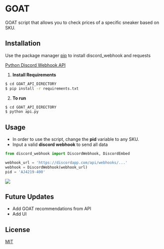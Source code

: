 # GOAT

GOAT script that allows you to check prices of a specific sneaker based on SKU.

## Installation

Use the package manager [pip](https://pip.pypa.io/en/stable/) to install discord_webhook and requests

[Python Discord Webhook API](https://pypi.org/project/discord-webhook/)
1. **Install Requirements**
```bash
$ cd GOAT_API_DIRECTORY
$ pip install -r requirements.txt
```
2. **To run**
```bash
$ cd GOAT_API_DIRECTORY
$ python api.py
```
## Usage
- In order to use the script, change the **pid** variable to any SKU.
- Input a valid **discord webhook** to send all data
```python
from discord_webhook import DiscordWebhook, DiscordEmbed

webhook_url = 'https://discordapp.com/api/webhooks/...'
webhook = DiscordWebhook(webhook_url)
pid = 'AJ4219-400'
```
[![](https://i.gyazo.com/0e81b26f30a585d8a6159e377dfef21a.gif)](https://gyazo.com/0e81b26f30a585d8a6159e377dfef21a)


## Future Updates
- Add GOAT recommendations from API
- Add UI

## License
[MIT](https://choosealicense.com/licenses/mit/)
